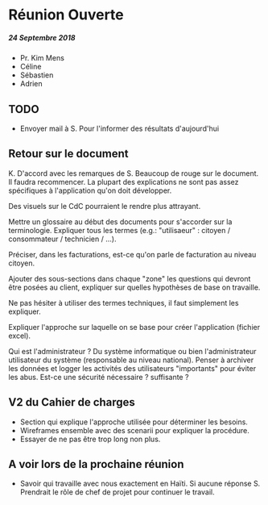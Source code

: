 # Réunion Ouverte
##### 24 Septembre 2018
* Pr. Kim Mens
* Céline
* Sébastien
* Adrien

## TODO
* Envoyer mail à S. Pour l'informer des résultats d'aujourd'hui

## Retour sur le document
K. D'accord avec les remarques de S. Beaucoup de rouge sur le document. Il faudra recommencer.
La plupart des explications ne sont pas assez spécifiques à l'application qu'on doit développer.

Des visuels sur le CdC pourraient le rendre plus attrayant.

Mettre un glossaire au début des documents pour s'accorder sur la terminologie. Expliquer tous les termes (e.g.: "utilisaeur" : citoyen / consommateur / technicien / ...).

Préciser, dans les facturations, est-ce qu'on parle de facturation au niveau citoyen.

Ajouter des sous-sections dans chaque "zone" les questions qui devront être posées au client, expliquer sur quelles hypothèses de base on travaille.

Ne pas hésiter à utiliser des termes techniques, il faut simplement les expliquer.

Expliquer l'approche sur laquelle on se base pour créer l'application (fichier excel).

Qui est l'administrateur ? Du système informatique ou bien l'administrateur utilisateur du système (responsable au niveau national). Penser à archiver les données et logger les activités des utilisateurs "importants" pour éviter les abus. Est-ce une sécurité nécessaire ? suffisante ?



## V2 du Cahier de charges
* Section qui explique l'approche utilisée pour déterminer les besoins.
* Wireframes ensemble avec des scenarii pour expliquer la procédure.
* Essayer de ne pas être trop long non plus.

## A voir lors de la prochaine réunion
* Savoir qui travaille avec nous exactement en Haïti. Si aucune réponse S. Prendrait le rôle de chef de projet pour continuer le travail.
